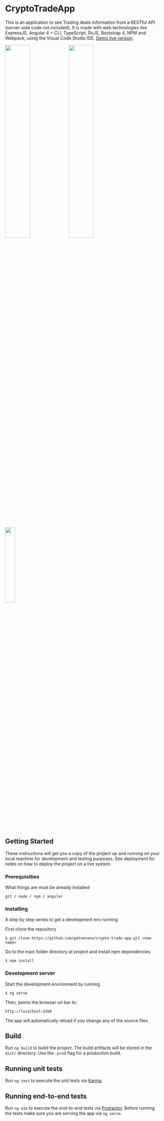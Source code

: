 # CryptoTradeApp

This is an application to see Trading deals information from a RESTful API (server-side code not included). It is made with web technologies like ExpressJS, Angular 4 + CLI, TypeScript, RxJS, Bootstrap 4, NPM and Webpack, using the Visual Code Studio IDE. [Demo live version](https://crypto-trade-app.herokuapp.com/).

<img src="https://user-images.githubusercontent.com/2183987/32420441-a89cf2be-c28a-11e7-9b6b-7446624ee0a7.png" width="40%"></img>
<img src="https://user-images.githubusercontent.com/2183987/32420442-a8b45bac-c28a-11e7-9804-62566bb8acb1.png" width="40%"></img>
<img src="https://user-images.githubusercontent.com/2183987/32420443-a8cc3010-c28a-11e7-93c1-4133f27d6f8c.png" width="25%"></img>


## Getting Started
These instructions will get you a copy of the project up and running on your local machine for development and testing purposes. See deployment for notes on how to deploy the project on a live system.

### Prerequisities
What things are must be already installed

```
git / node / npm / angular
```
### Installing
A step by step series to get a development env running

First clone the repository

```
$ git clone https://github.com/gatoenano/crypto-trade-app.git <new name>
```

Go to the main folder directory at project and install npm dependencies

```
$ npm install
```

### Development server
Start the development environment by running

```
$ ng serve
```

Then, points the browser url bar to:

```
http://localhost:4200
```

The app will automatically reload if you change any of the source files.

## Build

Run `ng build` to build the project. The build artifacts will be stored in the `dist/` directory. Use the `-prod` flag for a production build.

## Running unit tests

Run `ng test` to execute the unit tests via [Karma](https://karma-runner.github.io).

## Running end-to-end tests

Run `ng e2e` to execute the end-to-end tests via [Protractor](http://www.protractortest.org/).
Before running the tests make sure you are serving the app via `ng serve`.
